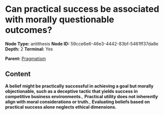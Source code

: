 # Can practical success be associated with morally questionable outcomes?

**Node Type:** antithesis
**Node ID:** 59cce6e6-46e3-4442-83bf-5461ff37da8e
**Depth:** 2
**Terminal:** Yes

**Parent:** [Pragmatism](pragmatism.md)

## Content

**A belief might be practically successful in achieving a goal but morally objectionable, such as a deceptive tactic that yields success in competitive business environments.**, **Practical utility does not inherently align with moral considerations or truth.**, **Evaluating beliefs based on practical success alone neglects ethical dimensions.**
